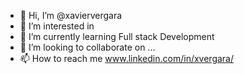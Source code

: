 - 👋 Hi, I’m @xaviervergara
- 👀 I’m interested in 
- 🌱 I’m currently learning Full stack Development
- 💞️ I’m looking to collaborate on ...
- 📫 How to reach me www.linkedin.com/in/xvergara/

<!---
xaviervergara/xaviervergara is a ✨ special ✨ repository because its `README.md` (this file) appears on your GitHub profile.
You can click the Preview link to take a look at your changes.
--->
